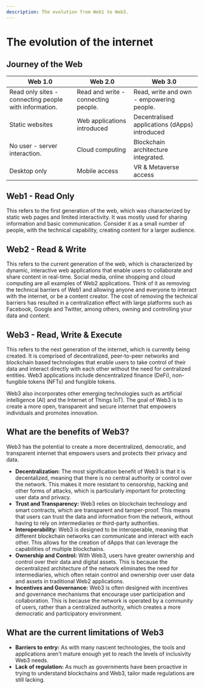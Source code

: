 ```yaml
---
description: The evolution from Web1 to Web3.
---
```


# The evolution of the internet

## Journey of the Web

| Web 1.0                                               | Web 2.0                              | Web 3.0                                       |
| ----------------------------------------------------- | ------------------------------------ | --------------------------------------------- |
| Read only sites - connecting people with information. | Read and write - connecting people.  | Read, write and own - empowering people.      |
| Static websites                                       | Web applications introduced          | Decentralised applications (dApps) introduced |
| No user - server interaction.                         | Cloud computing                      | Blockchain architecture integrated.           |
| Desktop only                                          | Mobile access                        | VR & Metaverse access                         |

## Web1 - Read Only

This refers to the first generation of the web, which was characterized by static web pages and limited interactivity. It was mostly used for sharing information and basic communication. Consider it as a small number of people, with the technical capability, creating content for a larger audience.

## Web2 - Read & Write

This refers to the current generation of the web, which is characterized by dynamic, interactive web applications that enable users to collaborate and share content in real-time. Social media, online shopping and cloud computing are all examples of Web2 applications. Think of it as removing the technical barriers of Web1 and allowing anyone and everyone to interact with the internet, or be a content creator. The cost of removing the technical barriers has resulted in a centralization effect with large platforms such as Facebook, Google and Twitter, among others, owning and controlling your data and content.

## Web3 - Read, Write & Execute

This refers to the next generation of the internet, which is currently being created. It is comprised of decentralized, peer-to-peer networks and blockchain based technologies that enable users to take control of their data and interact directly with each other without the need for centralized entities. Web3 applications include dencentralized finance (DeFi), non-fungible tokens (NFTs) and fungible tokens.

Web3 also incorporates other emerging technologies such as artificial intelligence (AI) and the Internet of Things IoT). The goal of Web3 is to create a more open, transparent and secure internet that empowers individuals and promotes innovation.

## What are the benefits of Web3?

Web3 has the potential to create a more decentralized, democratic, and transparent internet that empowers users and protects their privacy and data.

* **Decentralization:** The most signification benefit of Web3 is that it is decentalized, meaning that there is no central authority or control over the network. This makes it more resistant to censorship, hacking and other forms of attacks, which is particularly important for protecting user data and privacy.
* **Trust and Transparency:** Web3 relies on blockchain technology and smart contracts, which are transparent and tamper-proof. This means that users can trust the data and information from the network, without having to rely on intermediaries or third-party authorities.
* **Interoperability:** Web3 is designed to be interoperable, meaning that different blockchain networks can communicate and interact with each other. This allows for the creation of dApps that can leverage the capabilities of multiple blockchains.
* **Ownership and Control:** With Web3, users have greater ownership and control over their data and digital assets. This is because the decentralized architecture of the network eliminates the need for intermediaries, which often retain control and ownership over user data and assets in traditional Web2 applications.
* **Incentives and Governance:** Web3 is often designed with incentives and governance mechanisms that encourage user participation and collaboration. This is because the network is operated by a community of users, rather than a centralized authority, which creates a more democratic and participatory environment.

## What are the current limitations of Web3

* **Barriers to entry:** As with many nascent technologies, the tools and applications aren't mature enough yet to reach the levels of inclusivity Web3 needs.&#x20;
* **Lack of regulation:** As much as governments have been proactive in trying to understand blockchains and Web3, tailor made regulations are still lacking.&#x20;
